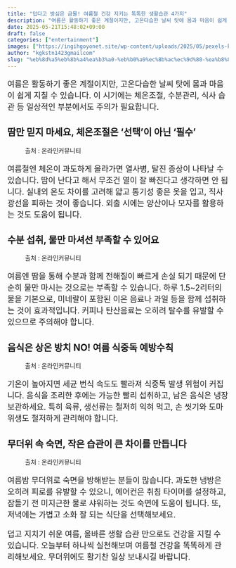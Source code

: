 ```yaml
---
title: "덥다고 방심은 금물! 여름철 건강 지키는 똑똑한 생활습관 4가지"
description: "여름은 활동하기 좋은 계절이지만, 고온다습한 날씨 탓에 몸과 마음이 쉽게 지칠 수 있습니다. 이 시기에는 체온조절, 수분관리, 식사 습관 등 일상적인 부분에서도 주의가 필요합니다."
date: 2025-05-21T15:48:02+09:00
draft: false
categories: ["entertainment"]
images: ["https://ingihgoyonet.site/wp-content/uploads/2025/05/pexels-ketut-subiyanto-4719950-1024x683.jpg", "https://ingihgoyonet.site/wp-content/uploads/2025/05/pexels-fotios-photos-1346155-1024x683.jpg", "https://ingihgoyonet.site/wp-content/uploads/2025/05/pexels-polina-tankilevitch-5418583-683x1024.jpg", "https://ingihgoyonet.site/wp-content/uploads/2025/05/pexels-ella-olsson-572949-1640777-1-1024x683.jpg"]
author: "kgkstn1423gmailcom"
slug: "%eb%8d%a5%eb%8b%a4%ea%b3%a0-%eb%b0%a9%ec%8b%ac%ec%9d%80-%ea%b8%88%eb%ac%bc-%ec%97%ac%eb%a6%84%ec%b2%a0-%ea%b1%b4%ea%b0%95-%ec%a7%80%ed%82%a4%eb%8a%94-%eb%98%91%eb%98%91%ed%95%9c-%ec%83%9d%ed%99%9c"
---
```


<p style="font-size:18px">여름은 활동하기 좋은 계절이지만, 고온다습한 날씨 탓에 몸과 마음이 쉽게 지칠 수 있습니다. 이 시기에는 체온조절, 수분관리, 식사 습관 등 일상적인 부분에서도 주의가 필요합니다.</p> <h2 >땀만 믿지 마세요, 체온조절은 ‘선택’이 아닌 ‘필수’</h2> <figure ><img src="https://ingihgoyonet.site/wp-content/uploads/2025/05/pexels-ketut-subiyanto-4719950-1024x683.jpg" alt="" style="aspect-ratio:16/9;object-fit:cover"/><figcaption >출처 : 온라인커뮤니티</figcaption></figure> <p style="font-size:18px">여름철엔 체온이 과도하게 올라가면 열사병, 탈진 증상이 나타날 수 있습니다. 땀이 난다고 해서 무조건 열이 잘 빠진다고 생각하면 안 됩니다. 실내외 온도 차이를 고려해 얇고 통기성 좋은 옷을 입고, 직사광선을 피하는 것이 좋습니다. 외출 시에는 양산이나 모자를 활용하는 것도 도움이 됩니다.</p> <h2 >수분 섭취, 물만 마셔선 부족할 수 있어요</h2> <figure ><img src="https://ingihgoyonet.site/wp-content/uploads/2025/05/pexels-fotios-photos-1346155-1024x683.jpg" alt="" style="aspect-ratio:16/9;object-fit:cover"/><figcaption >출처 : 온라인커뮤니티</figcaption></figure> <p style="font-size:18px">여름엔 땀을 통해 수분과 함께 전해질이 빠르게 손실 되기 때문에 단순히 물만 마시는 것으로는 부족할 수 있습니다. 하루 1.5~2리터의 물을 기본으로, 미네랄이 포함된 이온 음료나 과일 등을 함께 섭취하는 것이 효과적입니다. 커피나 탄산음료는 오히려 탈수를 유발할 수 있으므로 주의해야 합니다.</p> <h2 >음식은 상온 방치 NO! 여름 식중독 예방수칙</h2> <figure ><img src="https://ingihgoyonet.site/wp-content/uploads/2025/05/pexels-polina-tankilevitch-5418583-683x1024.jpg" alt="" style="aspect-ratio:16/9;object-fit:cover"/><figcaption >출처 : 온라인커뮤니티</figcaption></figure> <p style="font-size:18px">기온이 높아지면 세균 번식 속도도 빨라져 식중독 발생 위험이 커집니다. 음식을 조리한 후에는 가능한 빨리 섭취하고, 남은 음식은 냉장 보관하세요. 특히 육류, 생선류는 철저히 익혀 먹고, 손 씻기와 도마 위생도 철저하게 관리해야 합니다.</p> <h2 >무더위 속 숙면, 작은 습관이 큰 차이를 만듭니다</h2> <figure ><img src="https://ingihgoyonet.site/wp-content/uploads/2025/05/pexels-ella-olsson-572949-1640777-1-1024x683.jpg" alt="" style="aspect-ratio:16/9;object-fit:cover"/><figcaption >출처 : 온라인커뮤니티</figcaption></figure> <p style="font-size:18px">여름밤 무더위로 숙면을 방해받는 분들이 많습니다. 과도한 냉방은 오히려 피로를 유발할 수 있으니, 에어컨은 취침 타이머를 설정하고, 잠들기 전 미지근한 물로 샤워하는 것도 숙면에 도움이 됩니다. 또, 저녁에는 가볍고 소화 잘 되는 식단을 선택해보세요.</p> <p style="font-size:18px">덥고 지치기 쉬운 여름, 올바른 생활 습관 만으로도 건강을 지킬 수 있습니다. 오늘부터 하나씩 실천해보며 여름철 건강을 똑똑하게 관리해보세요. 무더위에도 활기찬 일상 보내시길 바랍니다.</p>